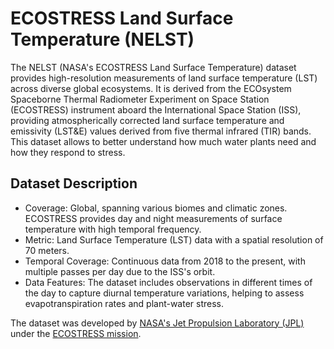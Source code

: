 # ECOSTRESS Land Surface Temperature (NELST)
The NELST (NASA's ECOSTRESS Land Surface Temperature) dataset provides high-resolution measurements of land surface temperature (LST) across diverse global ecosystems. 
It is derived from the ECOsystem Spaceborne Thermal Radiometer Experiment on Space Station (ECOSTRESS) instrument aboard the International Space Station (ISS), providing atmospherically corrected land surface temperature and emissivity (LST&E) values derived from five thermal infrared (TIR) bands. This dataset allows to better understand how much water plants need and how they respond to stress.

## Dataset Description
- Coverage: Global, spanning various biomes and climatic zones. ECOSTRESS provides day and night measurements of surface temperature with high temporal frequency.
- Metric: Land Surface Temperature (LST) data with a spatial resolution of 70 meters.
- Temporal Coverage: Continuous data from 2018 to the present, with multiple passes per day due to the ISS's orbit.
- Data Features: The dataset includes observations in different times of the day to capture diurnal temperature variations, helping to assess evapotranspiration rates and plant-water stress.


The dataset was developed by [NASA's Jet Propulsion Laboratory (JPL)](https://www.jpl.nasa.gov/) under the [ECOSTRESS mission](https://ecostress.jpl.nasa.gov/).
